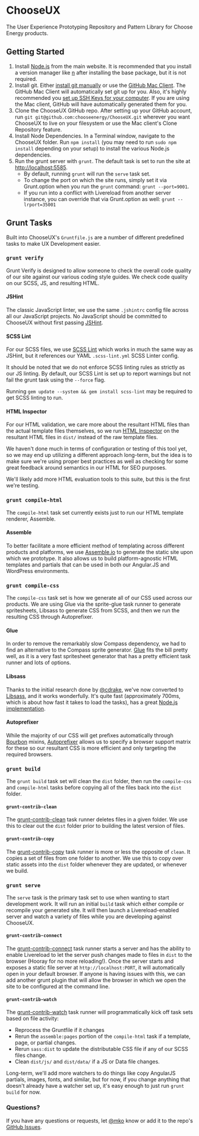 # ChooseUX

The User Experience Prototyping Repository and Pattern Library for Choose Energy products.

## Getting Started

1. Install [Node.js](http://nodejs.org/) from the main website. It is recommended that you install a version manager like [n](https://npmjs.org/package/n) after installing the base package, but it is not required.
2. Install git. Either [install git manually](http://git-scm.com/) or use the [GitHub Mac Client](https://mac.github.com). The GitHub Mac Client will automatically set git up for you. Also, it's highly recommended you [set up SSH Keys for your computer](https://help.github.com/articles/generating-ssh-keys/). If you are using the Mac client, GitHub will have automatically generated them for you.
3. Clone the ChooseUX GitHub repo. After setting up your GitHub account, run `git git@github.com:chooseenergy/ChooseUX.git` wherever you want ChooseUX to live on your filesystem or use the Mac client's Clone Repository feature.
4. Install Node Dependencies. In a Terminal window, navigate to the ChooseUX folder. Run `npm install` (you may need to run `sudo npm install` depending on your setup) to install the various Node.js dependencies.
5. Run the grunt server with `grunt`. The default task is set to run the site at [http://localhost:5585](http://localhost:5585).
    - By default, running `grunt` will run the `serve` task set.
    - To change the port on which the site runs, simply set it via Grunt.option when you run the `grunt` command: `grunt --port=9001`.
    - If you run into a conflict with Livereload from another server instance, you can override that via Grunt.option as well: `grunt --lrport=35001`

## Grunt Tasks

Built into ChooseUX's `Gruntfile.js` are a number of different predefined tasks to make UX Development easier.

### `grunt verify`

Grunt Verify is designed to allow someone to check the overall code quality of our site against our various coding style guides. We check code quality on our SCSS, JS, and resulting HTML.

#### JSHint

The classic JavaScript linter, we use the same `.jshintrc` config file across all our JavaScript projects. No JavaScript should be committed to ChooseUX without first passing [JSHint](http://jshint.com/).

#### SCSS Lint

For our SCSS files, we use [SCSS Lint](https://github.com/brigade/scss-lint) which works in much the same way as JSHint, but it references our YAML `.scss-lint.yml` SCSS Linter config.

It should be noted that we do not enforce SCSS linting rules as strictly as our JS linting. By default, our SCSS Lint is set up to report warnings but not fail the grunt task using the `--force` flag.

Running `gem update --system && gem install scss-lint` may be required to get SCSS linting to run.

#### HTML Inspector

For our HTML validation, we care more about the resultant HTML files than the actual template files themselves, so we run [HTML Inspector](https://github.com/philipwalton/html-inspector) on the resultant HTML files in `dist/` instead of the raw template files.

We haven't done much in terms of configuration or testing of this tool yet, so we may end up utilizing a different approach long-term, but the idea is to make sure we're using proper best practices as well as checking for some great feedback around semantics in our HTML for SEO purposes.

We'll likely add more HTML evaluation tools to this suite, but this is the first we're testing.

### `grunt compile-html`

The `compile-html` task set currently exists just to run our HTML template renderer, Assemble.

#### Assemble

To better facilitate a more efficient method of templating across different products and platforms, we use [Assemble.io](http://assemble.io) to generate the static site upon which we prototype. It also allows us to build platform-agnostic HTML templates and partials that can be used in both our Angular.JS and WordPress environments.

### `grunt compile-css`

The `compile-css` task set is how we generate all of our CSS used across our products. We are using Glue via the sprite-glue task runner to generate spritesheets, Libsass to generate CSS from SCSS, and then we run the resulting CSS through Autoprefixer.

#### Glue

In order to remove the remarkably slow Compass dependency, we had to find an alternative to the Compass sprite generator. [Glue](http://glue.readthedocs.org) fits the bill pretty well, as it is a very fast spritesheet generator that has a pretty efficient task runner and lots of options.

#### Libsass

Thanks to the initial research done by [@cdrake](http://github.com/cdrake), we've now converted to [Libsass](http://libsass.org), and it works wonderfully. It's quite fast (approximately 700ms, which is about how fast it takes to load the tasks), has a great [Node.js implementation](https://github.com/sass/node-sass).

#### Autoprefixer

While the majority of our CSS will get prefixes automatically through [Bourbon](http://bourbon.io) mixins, [Autoprefixer](https://github.com/postcss/autoprefixer) allows us to specify a browser support matrix for these so our resultant CSS is more efficient and only targeting the required browsers.

### `grunt build`

The `grunt build` task set will clean the `dist` folder, then run the `compile-css` and `compile-html` tasks before copying all of the files back into the `dist` folder.

#### `grunt-contrib-clean`

The [grunt-contrib-clean](https://github.com/gruntjs/grunt-contrib-clean) task runner deletes files in a given folder. We use this to clear out the `dist` folder prior to building the latest version of files.

#### `grunt-contrib-copy`

The [grunt-contrib-copy](https://github.com/gruntjs/grunt-contrib-copy) task runner is more or less the opposite of `clean`. It copies a set of files from one folder to another. We use this to copy over static assets into the `dist` folder whenever they are updated, or whenever we build.

### `grunt serve`

The `serve` task is the primary task set to use when wanting to start development work. It will run an initial `build` task which either compile or recompile your generated site. It will then launch a Livereload-enabled server and watch a variety of files while you are developing against ChooseUX.

#### `grunt-contrib-connect`

The [grunt-contrib-connect](https://github.com/gruntjs/grunt-contrib-connect) task runner starts a server and has the ability to enable Livereload to let the server push changes made to files in `dist` to the browser (Hooray for no more reloading!). Once the server starts and exposes a static file server at `http://localhost:PORT`, it will automatically open in your default browser. If anyone is having issues with this, we can add another grunt plugin that will allow the browser in which we open the site to be configured at the command line.

#### `grunt-contrib-watch`

The [grunt-contrib-watch](https://github.com/gruntjs/grunt-contrib-watch) task runner will programmatically kick off task sets based on file activity:

- Reprocess the Gruntfile if it changes
- Rerun the `assemble:pages` portion of the `compile-html` task if a template, page, or partial changes.
- Rerun `sass:dist` to update the distributable CSS file if any of our SCSS files change.
- Clean `dist/js/` and `dist/data/` if a JS or Data file changes.

Long-term, we'll add more watchers to do things like copy AngularJS partials, images, fonts, and similar, but for now, if you change anything that doesn't already have a watcher set up, it's easy enough to just run `grunt build` for now.


### Questions?

If you have any questions or requests, let [@mko](https://github.com/mko) know or add it to the repo's [GitHub Issues](https://github.com/chooseenergy/ChooseUX/issues).
